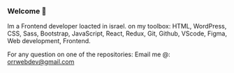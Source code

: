 ### Welcome 👋
 
Im a Frontend developer loacted in israel.
on my toolbox:
HTML, WordPress, CSS, Sass, Bootstrap, JavaScript, React, Redux, Git, Github, VScode, Figma, Web development, Frontend.
 
For any question on one of the repositories:
Email me @: orrwebdev@gmail.com
